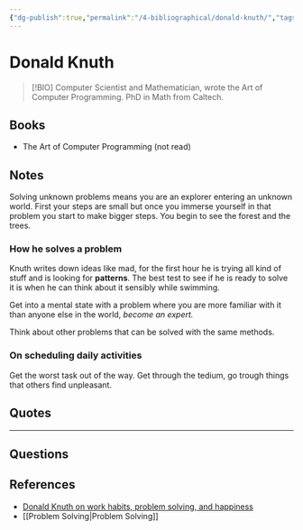 ```yaml
---
{"dg-publish":true,"permalink":"/4-bibliographical/donald-knuth/","tags":["role/computer_scientist"],"created":"2023-07-21T05:11:47.859-06:00","updated":"2023-09-04T20:54:19.466-06:00"}
---
```


# Donald Knuth

> [!BIO]
> Computer Scientist and Mathematician, wrote the Art of Computer Programming. PhD in Math from Caltech.
## Books
- The Art of Computer Programming (not read) 
## Notes
Solving unknown problems means you are an explorer entering an unknown world. First your steps are small but once you immerse yourself in that problem you start to make bigger steps. You begin to see the forest and the trees.
### How he solves a problem
Knuth writes down ideas like mad, for the first hour he is trying all kind of stuff and is looking for **patterns**. The best test to see if he is ready to solve it is when he can think about it sensibly while swimming. 

Get into a mental state with a problem where you are more familiar with it than anyone else in the world, *become an expert.*

Think about other problems that can be solved with the same methods.
### On scheduling daily activities
Get the worst task out of the way. Get through the tedium, go trough things that others find unpleasant.
## Quotes

---
## Questions

## References 
- [Donald Knuth on work habits, problem solving, and happiness](https://shuvomoy.github.io/blogs/posts/Knuth-on-work-habits-and-problem-solving-and-happiness/#donald_knuth_on_work_habits_problem_solving_and_happiness)
- [[Problem Solving\|Problem Solving]]